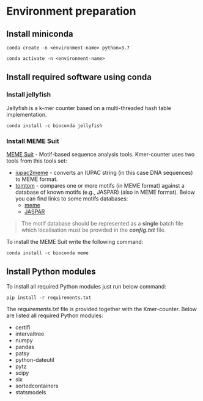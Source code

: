 # Environment preparation
## Install miniconda
```
conda create -n <environment-name> python=3.7
```
```
conda activate -n <environment-name>
```
## Install required software using conda
### Install jellyfish
Jellyfish is a k-mer counter based on a multi-threaded hash table implementation.
```
conda install -c bioconda jellyfish
```
### Install MEME Suit
[MEME Suit](http://web.mit.edu/meme_v4.11.4/share/doc/overview.html) - Motif-based sequence analysis tools. Kmer-counter uses two tools from this tools set:
* [iupac2meme](http://web.mit.edu/meme_v4.11.4/share/doc/iupac2meme.html) - converts an IUPAC string (in this case DNA sequences) to MEME format.
* [tomtom](http://web.mit.edu/meme_v4.11.4/share/doc/tomtom.html) - compares one or more motifs (in MEME format) against a database of known motifs (e.g., JASPAR) (also in MEME format). Below you can find links to some motifs databases:
  * [meme](https://meme-suite.org/meme/db/motifs)
  * [JASPAR](http://jaspar2018.genereg.net/downloads/)
> The motif database should be represented as a **single** batch file which localisation must be provided in the ***config.txt*** file.

To install the MEME Suit write the following command:

```
conda install -c bioconda meme
```
 ## Install Python modules
 To install all required Python modules just run below command:
 ```
 pip install -r requirements.txt
 ```
 The *requirements.txt* file is provided together with the Kmer-counter. Below are listed all required Python modules:
 * certifi
 * intervaltree
 * numpy
 * pandas
 * patsy
 * python-dateutil
 * pytz
 * scipy
 * six
 * sortedcontainers
 * statsmodels